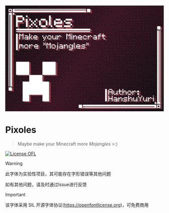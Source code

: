 ![banner](Document/PixolesTitle.png)

# Pixoles
> Maybe make your Minecraft more *Mojangles* >:)

[![License OFL](https://img.shields.io/badge/license-OFL--1.1-orange)](https://openfontlicense.org)

> [!WARNING]
> 
> 此字体为实验性项目，其可能存在字形错误等其他问题
> 
> 如有其他问题，请及时通过Issue进行反馈

> [!IMPORTANT]
> 
> 该字体采用 SIL 开源字体协议(https://openfontlicense.org)，可免费商用
